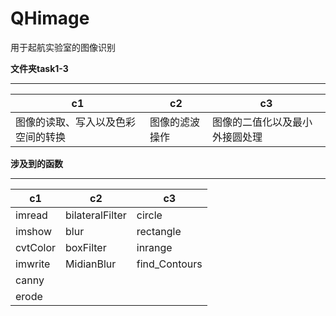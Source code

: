 # QHimage
用于起航实验室的图像识别

**文件夹task1-3**

----

c1 | c2 | c3 
---- | ----- | ------
图像的读取、写入以及色彩空间的转换 | 图像的滤波操作 | 图像的二值化以及最小外接圆处理

**涉及到的函数**

---

c1 | c2 | c3 
---- | ----- | ------
imread | bilateralFilter |  circle
imshow | blur |  rectangle
cvtColor | boxFilter |  inrange
imwrite | MidianBlur | find_Contours
  | canny | 
  | erode |

